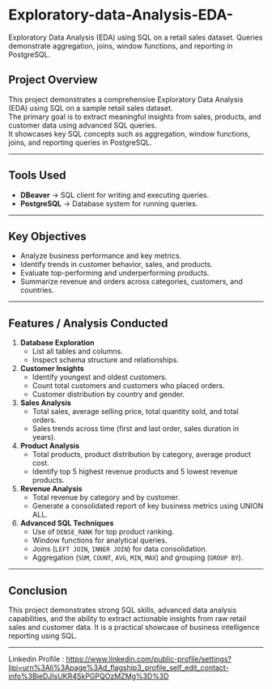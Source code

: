 # Exploratory-data-Analysis-EDA-
Exploratory Data Analysis (EDA) using SQL on a retail sales dataset. Queries demonstrate aggregation, joins, window functions, and reporting in PostgreSQL.

## Project Overview
This project demonstrates a comprehensive Exploratory Data Analysis (EDA) using SQL on a sample retail sales dataset.  
The primary goal is to extract meaningful insights from sales, products, and customer data using advanced SQL queries.  
It showcases key SQL concepts such as aggregation, window functions, joins, and reporting queries in PostgreSQL.

---
## Tools Used
- **DBeaver** → SQL client for writing and executing queries.
- **PostgreSQL** → Database system for running queries.
---
## Key Objectives
- Analyze business performance and key metrics.
- Identify trends in customer behavior, sales, and products.
- Evaluate top-performing and underperforming products.
- Summarize revenue and orders across categories, customers, and countries.

---
## Features / Analysis Conducted
1. **Database Exploration**
   - List all tables and columns.
   - Inspect schema structure and relationships.
2. **Customer Insights**
   - Identify youngest and oldest customers.
   - Count total customers and customers who placed orders.
   - Customer distribution by country and gender.
3. **Sales Analysis**
   - Total sales, average selling price, total quantity sold, and total orders.
   - Sales trends across time (first and last order, sales duration in years).
4. **Product Analysis**
   - Total products, product distribution by category, average product cost.
   - Identify top 5 highest revenue products and 5 lowest revenue products.
5. **Revenue Analysis**
   - Total revenue by category and by customer.
   - Generate a consolidated report of key business metrics using UNION ALL.
6. **Advanced SQL Techniques**
   - Use of `DENSE_RANK` for top product ranking.
   - Window functions for analytical queries.
   - Joins (`LEFT JOIN`, `INNER JOIN`) for data consolidation.
   - Aggregation (`SUM`, `COUNT`, `AVG`, `MIN`, `MAX`) and grouping (`GROUP BY`).

---
## Conclusion

This project demonstrates strong SQL skills, advanced data analysis capabilities, and the ability to extract actionable insights from raw retail sales and customer data. It is a practical showcase of business intelligence reporting using SQL.

---

Linkedin Profile : https://www.linkedin.com/public-profile/settings?lipi=urn%3Ali%3Apage%3Ad_flagship3_profile_self_edit_contact-info%3BieDJIsUKR4SkPGPQOzMZMg%3D%3D


